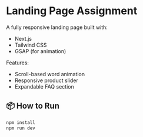 # Landing Page Assignment

A fully responsive landing page built with:

- Next.js
- Tailwind CSS
- GSAP (for animation)

Features:
- Scroll-based word animation
- Responsive product slider
- Expandable FAQ section

## 📦 How to Run

```bash
npm install
npm run dev
